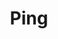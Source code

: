---
title: Ping
position: 1.4
type:
description: 'Minimum Permission Level: Default'
parameters:
  - name:
    content:
content_markdown: >-
  Elicits a basic response ("Pong!") from the bot to function as a basic health
  check or open a line of communication with the query.
left_code_blocks:
  - code_block:
    title:
    language:
right_code_blocks:
  - code_block: |-
      {
        "id": 3,
        "title": "The Book Thief",
        "score": 4.3,
        "dateAdded": "5/1/2015"
      }
    title: Response
    language: json
  - code_block: |-
      {
        "error": true,
        "message": "Book doesn't exist"
      }
    title: Error
    language: json
---